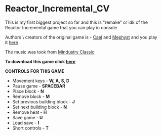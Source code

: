# Reactor_Incremental_CV

This is my first biggest project so far and this is "remake" or idk of the Reactor Incremental game that you can play in console

Authors \ creators of the original game is - [Cael](https://www.kongregate.com/accounts/Cael) and [Mephyst](https://www.kongregate.com/accounts/Mephyst) and you play it [here](https://www.kongregate.com/games/cael/reactor-incremental)

The music was took from [Mindustry Classic](https://anuke.itch.io/mindustry-classic)

**To download this game click [here](https://github.com/RanPix/Reactor_Incremental_CV/releases)**

**CONTROLS FOR THIS GAME**

- Movement keys - **W, A, S, D**
- Pause game - **SPACEBAR**
- Place block - **N**
- Remove block - **M**
- Set previous building block - **J**
- Set next building block - **N**
- Remove heat - **H**
- Save game - **U**
- Load save - **I**
- Short controls - **T**
